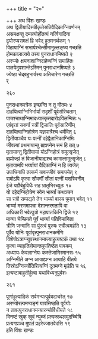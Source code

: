 +++
title = "२०"

+++
अथ विंशः खण्डः  
अथ द्वितीयादिस्त्रीकृतेसतिवैदिकाग्निवर्णनम्  
असमक्षन्तु दम्पत्योर्होतव्यं नर्त्विगादिना  
द्वयोरप्यसमक्षं हि भवेद् हुतमनर्थकम्  १  
विहायाग्निं सभार्यश्चेत्सीमामुल्लङ्घ्य गच्छति  
होमकालात्यये तस्य पुनराधानमिष्यते  २  
अरण्योः क्षयनाशाग्निदाहेष्वग्निं समाहितः  
पालयेदुपशान्तेऽस्मिन् पुनराधानमिष्यते  ३  
ज्येष्ठा चेद्बहुभार्यस्य अतिचारेण गच्छति  
र्  

२६०  

पुनराधानमत्रैक इच्छन्ति न तु गौतमः  ४  
दाहयित्वाग्निभिर्भार्यां सदृशीं पूर्वसंस्थिताम्  
पात्रश्चाथाग्निमादध्यात्कृतदारोऽविलम्बितः  ५  
एवंवृत्तां सवर्णां स्त्रीं द्विजातिः पूर्वसारिणीम्  
दाहयित्वाग्निहोत्रेण यज्ञपात्रैश्च धर्मवित्  ६  
द्वितीयाञ्चैव यः पत्नीं दहेद्वैतानिकाग्निभिः  
जीवत्यां प्रथमायान्तु ब्रह्मघ्नेन समं हि तत्  ७  
मृतायान्तु द्वितीयायां योऽग्निहोत्रं समुत्सृजेत्  
ब्रह्मोज्झं तं विजानीयाद्यश्च कामात्समुत्सृजेत्  ८  
मृतायामपि भर्य्यायां वैदिकाग्निं न हि त्यजेत्  
उपाधिनापि तत्कर्म यावज्जीवं समापयेत्  ९  
रामोऽपि कृत्वा सौवर्णीं सीतां पत्नीं यशस्विनीम्  
ईजे यज्ञैर्बहुविधैः सह भ्रातृभिरच्युतः  १०  
यो दहेदग्निहोत्रेण स्वेन भार्य्यां कथञ्चन  
सा स्त्री सम्पद्यते तेन भार्य्या वास्य पुमान् भवेत्  ११  
भार्य्या मरणमापन्ना देशान्तरगतापि वा  
अधिकारी भवेत्पुत्रो महापातकिनि द्विजे  १२  
मान्या चेन्म्रियते पूर्वं भार्य्या पतिविमानिता  
त्रीणि जन्मानि सा पुंस्त्वं पुरुषः स्त्रीत्वमर्हति  १३  
पूर्वैव योनिः पूर्वावृत्पुनराधानकर्मणि  
विशेषोऽत्राग्न्युपस्थानमाज्याहुत्यष्टकं तथा  १४  
कृत्वा व्याहृतिहोमान्तमुपतिष्ठेत पावकम्  
अध्यायः केवलाग्नेयः कस्तेजामिरमानसः  १५  
अग्निमीले अग्न आयाह्यग्न आयाहि वीतये  
तिस्रोऽग्निर्ज्योतिरित्यग्निं दूतमग्ने मृडेति च  १६  
इत्यष्टावाहुतीर्हुत्वा यथाविध्यनुपूर्वशः  

२६१  

पूर्णाहुत्यादिकं सर्वमन्यत्पूर्ववदाचरेत्  १७  
अरण्योरल्पमप्यङ्गं यावत्तिष्ठति पूर्वयोः  
न तावत्पुनराधानमन्यारण्योर्विधीयते  १८  
विनष्टं स्रुक् स्रुवं न्युब्जं प्रत्यक्स्थलमुदर्च्चिषि  
प्रत्यगप्रञ्च मुषलं प्रहरेज्जातवेदसि  १९  
इति विंशः खण्डः  

